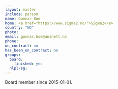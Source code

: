 ```yaml
---
layout: master
include: person
name: Gunnar Bøe
home: <a href="https://www.sigma2.no/">Sigma2</a>
country: "NO"
photo:
email: gunnar.boe@uninett.no
phone:
on_contract: no
has_been_on_contract: no
groups:
  board:
    finished: yes
  nlpl-sg:
---
```

Board member since 2015-01-01.
